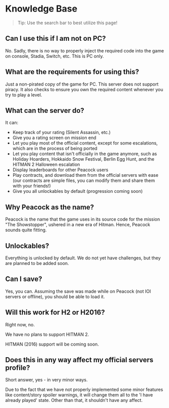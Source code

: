 # Knowledge Base

> Tip: Use the search bar to best utilize this page!

## Can I use this if I am not on PC?

No. Sadly, there is no way to properly inject the required code into the game on console, Stadia, Switch, etc. This is PC only.

## What are the requirements for using this?

Just a non-pirated copy of the game for PC. This server does not support piracy. It also checks to ensure you own the required content whenever you try to play a level.

## What can the server do?

It can:

-   Keep track of your rating (Silent Assassin, etc.)
-   Give you a rating screen on mission end
-   Let you play most of the official content, except for some escalations, which are in the process of being ported
-   Let you play content that isn't officially in the game anymore, such as Holiday Hoarders, Hokkaido Snow Festival, Berlin Egg Hunt, and the HITMAN 2 Halloween escalation
-   Display leaderboards for other Peacock users
-   Play contracts, and download them from the official servers with ease (our contracts are simple files, you can modify them and share them with your friends!)
-   Give you all unlockables by default (progression coming soon)

## Why Peacock as the name?

Peacock is the name that the game uses in its source code for the mission "The Showstopper", ushered in a new era of Hitman. Hence, Peacock sounds quite fitting.

## Unlockables?

Everything is unlocked by default. We do not yet have challenges, but they are planned to be added soon.

## Can I save?

Yes, you can. Assuming the save was made while on Peacock (not IOI servers or offline), you should be able to load it.

## Will this work for H2 or H2016?

Right now, no.

We have no plans to support HITMAN 2.

HITMAN (2016) support will be coming soon.

## Does this in any way affect my official servers profile?

Short answer, yes - in very minor ways.

Due to the fact that we have not properly implemented some minor features like content/story spoiler warnings, it will
change them all to the 'I have already played' state. Other than that, it shouldn't have any affect.
